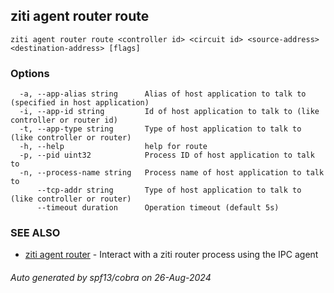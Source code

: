 ## ziti agent router route



```
ziti agent router route <controller id> <circuit id> <source-address> <destination-address> [flags]
```

### Options

```
  -a, --app-alias string      Alias of host application to talk to (specified in host application)
  -i, --app-id string         Id of host application to talk to (like controller or router id)
  -t, --app-type string       Type of host application to talk to (like controller or router)
  -h, --help                  help for route
  -p, --pid uint32            Process ID of host application to talk to
  -n, --process-name string   Process name of host application to talk to
      --tcp-addr string       Type of host application to talk to (like controller or router)
      --timeout duration      Operation timeout (default 5s)
```

### SEE ALSO

* [ziti agent router](router/router.md)	 - Interact with a ziti router process using the IPC agent

###### Auto generated by spf13/cobra on 26-Aug-2024
